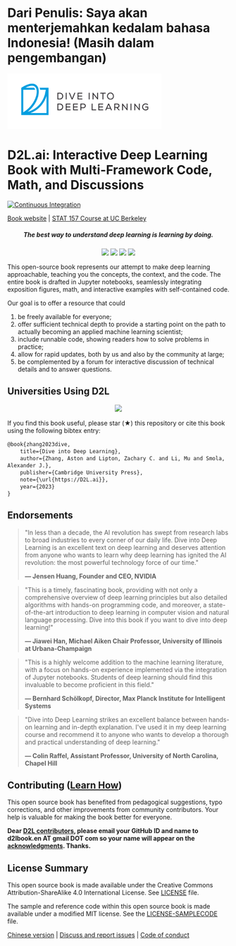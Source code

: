 # Dari Penulis: Saya akan menterjemahkan kedalam bahasa Indonesia! (Masih dalam pengembangan)
<div align="left">
  <img src="https://raw.githubusercontent.com/d2l-ai/d2l-en/master/static/logo-with-text.png" width="350">
</div>

# D2L.ai: Interactive Deep Learning Book with Multi-Framework Code, Math, and Discussions

[![Continuous Integration](https://github.com/d2l-ai/d2l-en/actions/workflows/ci.yml/badge.svg)](https://github.com/d2l-ai/d2l-en/actions/workflows/ci.yml)

[Book website](https://d2l.ai/) | [STAT 157 Course at UC Berkeley](http://courses.d2l.ai/berkeley-stat-157/index.html)

<h5 align="center"><i>The best way to understand deep learning is learning by doing.</i></h5>

<p align="center">
  <img width="200"  src="static/frontpage/_images/eq.jpg">
  <img width="200"  src="static/frontpage/_images/figure.jpg">
  <img width="200"  src="static/frontpage/_images/code.jpg">
  <img width="200"  src="static/frontpage/_images/notebook.gif">
</p>

This open-source book represents our attempt to make deep learning approachable, teaching you the concepts, the context, and the code. The entire book is drafted in Jupyter notebooks, seamlessly integrating exposition figures, math, and interactive examples with self-contained code.

Our goal is to offer a resource that could
1. be freely available for everyone;
1. offer sufficient technical depth to provide a starting point on the path to actually becoming an applied machine learning scientist;
1. include runnable code, showing readers how to solve problems in practice;
1. allow for rapid updates, both by us and also by the community at large;
1. be complemented by a forum for interactive discussion of technical details and to answer questions.

## Universities Using D2L
<p align="center">
  <img width="600"  src="static/frontpage/_images/map.png">
</p>



If you find this book useful, please star (★) this repository or cite this book using the following bibtex entry:

```
@book{zhang2023dive,
    title={Dive into Deep Learning},
    author={Zhang, Aston and Lipton, Zachary C. and Li, Mu and Smola, Alexander J.},
    publisher={Cambridge University Press},
    note={\url{https://D2L.ai}},
    year={2023}
}
```


## Endorsements

> <p>"In less than a decade, the AI revolution has swept from research labs to broad industries to every corner of our daily life.  Dive into Deep Learning is an excellent text on deep learning and deserves attention from anyone who wants to learn why deep learning has ignited the AI revolution: the most powerful technology force of our time."</p>
> <b>&mdash; Jensen Huang, Founder and CEO, NVIDIA</b>

> <p>"This is a timely, fascinating book, providing with not only a comprehensive overview of deep learning principles but also detailed algorithms with hands-on programming code, and moreover, a state-of-the-art introduction to deep learning in computer vision and natural language processing. Dive into this book if you want to dive into deep learning!"</p>
> <b>&mdash; Jiawei Han, Michael Aiken Chair Professor, University of Illinois at Urbana-Champaign</b>

> <p>"This is a highly welcome addition to the machine learning literature, with a focus on hands-on experience implemented via the integration of Jupyter notebooks. Students of deep learning should find this invaluable to become proficient in this field."</p>
> <b>&mdash; Bernhard Schölkopf, Director, Max Planck Institute for Intelligent Systems</b>

> <p>"Dive into Deep Learning strikes an excellent balance between hands-on learning and in-depth explanation. I've used it in my deep learning course and recommend it to anyone who wants to develop a thorough and practical understanding of deep learning."</p>
> <b>&mdash; Colin Raffel, Assistant Professor, University of North Carolina, Chapel Hill</b>

## Contributing ([Learn How](https://d2l.ai/chapter_appendix-tools-for-deep-learning/contributing.html))

This open source book has benefited from pedagogical suggestions, typo corrections, and other improvements from community contributors. Your help is valuable for making the book better for everyone.

**Dear [D2L contributors](https://github.com/d2l-ai/d2l-en/graphs/contributors), please email your GitHub ID and name to d2lbook.en AT gmail DOT com so your name will appear on the [acknowledgments](https://d2l.ai/chapter_preface/index.html#acknowledgments). Thanks.**


## License Summary

This open source book is made available under the Creative Commons Attribution-ShareAlike 4.0 International License. See [LICENSE](LICENSE) file.

The sample and reference code within this open source book is made available under a modified MIT license. See the [LICENSE-SAMPLECODE](LICENSE-SAMPLECODE) file.

[Chinese version](https://github.com/d2l-ai/d2l-zh) | [Discuss and report issues](https://discuss.d2l.ai/) | [Code of conduct](CODE_OF_CONDUCT.md)
